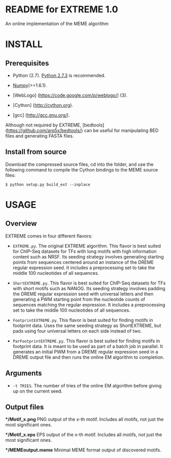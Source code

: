 README for EXTREME 1.0
========================

An online implementation of the MEME algorithm


INSTALL
=======

Prerequisites
-------------
* Python (2.7). [Python 2.7.3](http://www.python.org/download/releases/2.7.3/) is recommended.

* [Numpy](http://www.numpy.org/)(>=1.6.1).

* [WebLogo] (https://code.google.com/p/weblogo/) (3).

* [Cython] (http://cython.org).

* [gcc] (http://gcc.gnu.org/).

Although not required by EXTREME, [bedtools] (https://github.com/arq5x/bedtools/) can be useful for manipulating BED 
files and generating FASTA files.

Install from source
-------------------
Download the compressed source files, cd into the folder, and use the following command to compile the Cython bindings 
to the MEME source files:

```
$ python setup.py build_ext --inplace
```


USAGE
=====


Overview
--------
EXTREME comes in four different flavors:

* `EXTREME.py`. The original EXTREME algorithm. This flavor is best suited for ChIP-Seq datasets for TFs with long
motifs with high information content such as NRSF. Its seeding strategy involves generating starting points from
sequences centered around an instance of the DREME regular expression seed. It includes a preprocessing set
to take the middle 100 nucleotides of all sequences.

* `ShortEXTREME.py`. This flavor is best suited for ChIP-Seq datasets for TFs with 
short motifs such as NANOG. Its seeding strategy involves padding the DREME regular expression seed with universal
letters and then generating a PWM starting point from the nucleotide counts of sequences matching the regular expression.
It includes a preprocessing set to take the middle 100 nucleotides of all sequences.

* `FootprintEXTREME.py`. This flavor is best suited for finding motifs in footprint data. Uses the same seeding
strategy as ShortEXTREME, but pads using four universal letters on each side instead of two.

* `ParFootprintEXTREME.py`. This flavor is best suited for finding motifs in footprint data. It is meant to be
used as part of a batch job in parallel. It generates an initial PWM from a DREME regular expression seed in a
DREME output file and then runs the online EM algorithm to completion.

Arguments
---------

* `-t TRIES`. The number of tries of the online EM algorithm before giving up on the current seed.

Output files
------------
**\*/Motif_x.png** PNG output of the x-th motif. Includes all motifs, not just the most significant ones.

**\*/Motif_x.eps** EPS output of the x-th motif. Includes all motifs, not just the most significant ones.

**\*/MEMEoutput.meme** Minimal MEME format output of discovered motifs.
